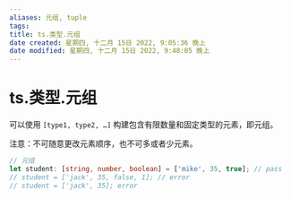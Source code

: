 ```yaml
---
aliases: 元组, tuple
tags: 
title: ts.类型.元组
date created: 星期四, 十二月 15日 2022, 9:05:36 晚上
date modified: 星期四, 十二月 15日 2022, 9:48:05 晚上
---
```


# ts.类型.元组

可以使用 `[type1, type2, …]` 构建包含有限数量和固定类型的元素，即元组。

注意：不可随意更改元素顺序，也不可多或者少元素。

```typescript
// 元组  
let student: [string, number, boolean] = ['mike', 35, true]; // pass  
// student = ['jack', 35, false, 1]; // error  
// student = ['jack', 35]; error
```

